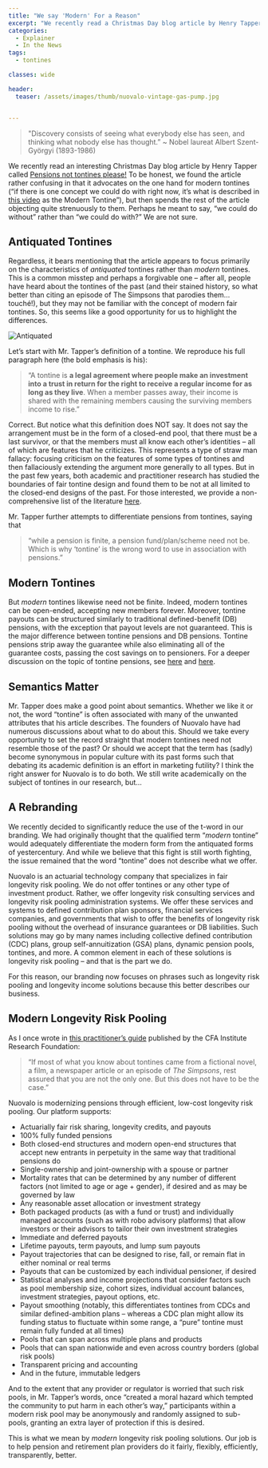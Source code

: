 ```yaml
---
title: "We say 'Modern' For a Reason"
excerpt: "We recently read a Christmas Day blog article by Henry Tapper"
categories:
  - Explainer
  - In the News
tags:
  - tontines

classes: wide

header:
  teaser: /assets/images/thumb/nuovalo-vintage-gas-pump.jpg


---
```


> "Discovery consists of seeing what everybody else has seen, and thinking what nobody else has thought.” ~ Nobel laureat Albert Szent-Györgyi  (1893-1986)

We recently read an interesting Christmas Day blog article by Henry Tapper called [Pensions not tontines please!](https://henrytapper.com/2021/12/25/pensions-not-tontines-please/)  To be honest, we found the article rather confusing in that it advocates on the one hand for modern tontines (“if there is one concept we could do with right now, it’s what is described in [this video](https://www.youtube.com/watch?v=KMwsw3Pq8rs) as the Modern Tontine”), but then spends the rest of the article objecting quite strenuously to them.  Perhaps he meant to say, “we could do without” rather than “we could do with?”  We are not sure.

## Antiquated Tontines
Regardless, it bears mentioning that the article appears to focus primarily on the characteristics of *antiquated* tontines rather than *modern* tontines.  This is a common misstep and perhaps a forgivable one – after all, people have heard about the tontines of the past (and their stained history, so what better than citing an episode of The Simpsons that parodies them… touché!), but they may not be familiar with the concept of modern fair tontines.  So, this seems like a good opportunity for us to highlight the differences.

![Antiquated](/assets/images/thumb/nuovalo-vintage-gas-pump.jpg)

Let’s start with Mr. Tapper’s definition of a tontine.  We reproduce his full paragraph here (the bold emphasis is his):

> “A tontine is **a legal agreement where people make an investment into a trust in return for the right to receive a regular income for as long as they live**. When a member passes away, their income is shared with the remaining members causing the surviving members income to rise.”

Correct.  But notice what this definition does NOT say.  It does not say the arrangement must be in the form of a closed-end pool, that there must be a last survivor, or that the members must all know each other’s identities – all of which are features that he criticizes.  This represents a type of straw man fallacy: focusing criticism on the features of some types of tontines and then fallaciously extending the argument more generally to all types.  But in the past few years, both academic and practitioner research has studied the boundaries of fair tontine design and found them to be not at all limited to the closed-end designs of the past.  For those interested, we provide a non-comprehensive list of the literature [here](https://www.nuovalo.com/research/publication/research_library/).

Mr. Tapper further attempts to differentiate pensions from tontines, saying that

> “while a pension is finite, a pension fund/plan/scheme need not be. Which is why ‘tontine’ is the wrong word to use in association with pensions.”

## Modern Tontines
But *modern* tontines likewise need not be finite.  Indeed, modern tontines can be open-ended, accepting new members forever.  Moreover, tontine payouts can be structured similarly to traditional defined-benefit (DB) pensions, with the exception that payout levels are not guaranteed.  This is the major difference between tontine pensions and DB pensions.  Tontine pensions strip away the guarantee while also eliminating all of the guarantee costs, passing the cost savings on to pensioners.  For a deeper discussion on the topic of tontine pensions, see [here](https://scholarship.law.upenn.edu/cgi/viewcontent.cgi?article=9471&context=penn_law_review) and [here](https://repository.upenn.edu/cgi/viewcontent.cgi?article=1688&context=prc_papers).

## Semantics Matter
Mr. Tapper does make a good point about semantics.  Whether we like it or not, the word “tontine” is often associated with many of the unwanted attributes that his article describes.  The founders of Nuovalo have had numerous discussions about what to do about this.  Should we take every opportunity to set the record straight that modern tontines need not resemble those of the past?  Or should we accept that the term has (sadly) become synonymous in popular culture with its past forms such that debating its academic definition is an effort in marketing futility?  I think the right answer for Nuovalo is to do both.  We still write academically on the subject of tontines in our research, but…

## A Rebranding
We recently decided to significantly reduce the use of the t-word in our branding.  We had originally thought that the qualified term “*modern* tontine” would adequately differentiate the modern form from the antiquated forms of yestercentury.  And while we believe that this fight is still worth fighting, the issue remained that the word “tontine” does not describe what we offer.

Nuovalo is an actuarial technology company that specializes in fair longevity risk pooling.  We do not offer tontines or any other type of investment product.  Rather, we offer longevity risk consulting services and longevity risk pooling administration systems.  We offer these services and systems to defined contribution plan sponsors, financial services companies, and governments that wish to offer the benefits of longevity risk pooling without the overhead of insurance guarantees or DB liabilities.  Such solutions may go by many names including collective defined contribution (CDC) plans, group self-annuitization (GSA) plans, dynamic pension pools, tontines, and more.  A common element in each of these solutions is longevity risk pooling – and that is the part we do.

For this reason, our branding now focuses on phrases such as longevity risk pooling and longevity income solutions because this better describes our business.

## Modern Longevity Risk Pooling
As I once wrote in [this practitioner’s guide](https://www.cfainstitute.org/-/media/documents/article/rf-brief/fullmer-tontines-rf-brief.ashx) published by the CFA Institute Research Foundation:

> “If most of what you know about tontines came from a fictional novel, a film, a newspaper article or an episode of *The Simpsons*, rest assured that you are not the only one. But this does not have to be the case.”

Nuovalo is modernizing pensions through efficient, low-cost longevity risk pooling.  Our platform supports:
-	Actuarially fair risk sharing, longevity credits, and payouts
-	100% fully funded pensions
-	Both closed-end structures and modern open-end structures that accept new entrants in perpetuity in the same way that traditional pensions do
-	Single-ownership and joint-ownership with a spouse or partner
-	Mortality rates that can be determined by any number of different factors (not limited to age or age + gender), if desired and as may be governed by law
-	Any reasonable asset allocation or investment strategy
-	Both packaged products (as with a fund or trust) and individually managed accounts (such as with robo advisory platforms) that allow investors or their advisors to tailor their own investment strategies
-	Immediate and deferred payouts
-	Lifetime payouts, term payouts, and lump sum payouts
-	Payout trajectories that can be designed to rise, fall, or remain flat in either nominal or real terms
-	Payouts that can be customized by each individual pensioner, if desired
-	Statistical analyses and income projections that consider factors such as pool membership size, cohort sizes, individual account balances, investment strategies, payout options, etc.
-	Payout smoothing (notably, this differentiates tontines from CDCs and similar defined-ambition plans – whereas a CDC plan might allow its funding status to fluctuate within some range, a “pure” tontine must remain fully funded at all times)
-	Pools that can span across multiple plans and products
-	Pools that can span nationwide and even across country borders (global risk pools)
-	Transparent pricing and accounting
-	And in the future, immutable ledgers

And to the extent that any provider or regulator is worried that such risk pools, in Mr. Tapper’s words, once “created a moral hazard which tempted the community to put harm in each other’s way,” participants within a modern risk pool may be anonymously and randomly assigned to sub-pools, granting an extra layer of protection if this is desired.

This is what we mean by *modern* longevity risk pooling solutions.  Our job is to help pension and retirement plan providers do it fairly, flexibly, efficiently, transparently, better.
